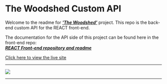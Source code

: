 # The Woodshed Custom API

Welcome to the readme for <em><strong>['The Woodshed'](https://the-woodshed.herokuapp.com/)</strong></em> project. This repo is the back-end custom API for the REACT front-end.


The documentation for the API side of this project can be found here in the front-end repo:<br/>
<em><strong>[REACT Front-end repository and readme](https://github.com/NickWaldock/the-woodshed)</strong></em>

[Click here to view the live site](https://the-woodshed.herokuapp.com/)

<hr>
<image src="readme-files/amiresponsive.png">
<hr><br/><br/>
